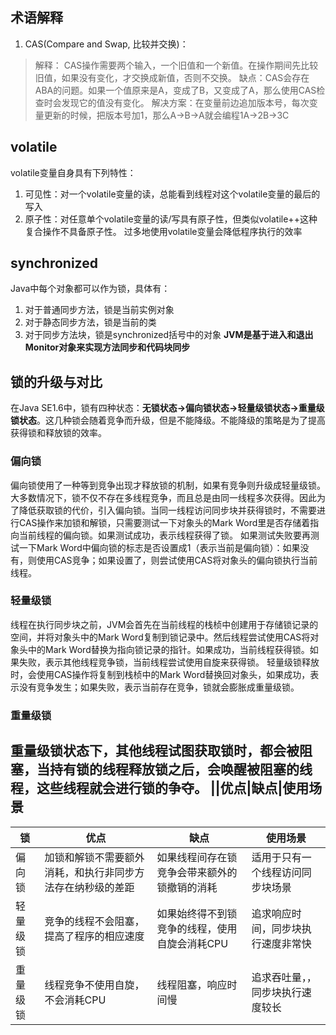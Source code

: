 ## 术语解释
1. CAS(Compare and Swap, 比较并交换)： 
> 解释： CAS操作需要两个输入，一个旧值和一个新值。在操作期间先比较旧值，如果没有变化，才交换成新值，否则不交换。
> 缺点：CAS会存在ABA的问题。如果一个值原来是A，变成了B，又变成了A，那么使用CAS检查时会发现它的值没有变化。
> 解决方案：在变量前边追加版本号，每次变量更新的时候，把版本号加1，那么A->B->A就会编程1A->2B->3C

## volatile
volatile变量自身具有下列特性：
1. 可见性：对一个volatile变量的读，总能看到线程对这个volatile变量的最后的写入
2. 原子性：对任意单个volatile变量的读/写具有原子性，但类似volatile++这种复合操作不具备原子性。
过多地使用volatile变量会降低程序执行的效率

## synchronized
 Java中每个对象都可以作为锁，具体有：
1. 对于普通同步方法，锁是当前实例对象
2. 对于静态同步方法，锁是当前的类
3. 对于同步方法块，锁是synchronized括号中的对象
**JVM是基于进入和退出Monitor对象来实现方法同步和代码块同步**

## 锁的升级与对比
在Java SE1.6中，锁有四种状态：**无锁状态->偏向锁状态->轻量级锁状态->重量级锁状态**。这几种锁会随着竞争而升级，但是不能降级。不能降级的策略是为了提高获得锁和释放锁的效率。
### 偏向锁
偏向锁使用了一种等到竞争出现才释放锁的机制，如果有竞争则升级成轻量级锁。
大多数情况下，锁不仅不存在多线程竞争，而且总是由同一线程多次获得。因此为了降低获取锁的代价，引入偏向锁。当同一线程访问同步块并获得锁时，不需要进行CAS操作来加锁和解锁，只需要测试一下对象头的Mark Word里是否存储着指向当前线程的偏向锁。如果测试成功，表示线程获得了锁。
如果测试失败要再测试一下Mark Word中偏向锁的标志是否设置成1（表示当前是偏向锁）：如果没有，则使用CAS竞争；如果设置了，则尝试使用CAS将对象头的偏向锁执行当前线程。
### 轻量级锁
线程在执行同步块之前，JVM会首先在当前线程的栈桢中创建用于存储锁记录的空间，并将对象头中的Mark Word复制到锁记录中。然后线程尝试使用CAS将对象头中的Mark Word替换为指向锁记录的指针。如果成功，当前线程获得锁。如果失败，表示其他线程竞争锁，当前线程尝试使用自旋来获得锁。
轻量级锁释放时，会使用CAS操作将复制到栈桢中的Mark Word替换回对象头，如果成功，表示没有竞争发生；如果失败，表示当前存在竞争，锁就会膨胀成重量级锁。
### 重量级锁
重量级锁状态下，其他线程试图获取锁时，都会被阻塞，当持有锁的线程释放锁之后，会唤醒被阻塞的线程，这些线程就会进行锁的争夺。
||优点|缺点|使用场景
--------------------
| 锁       | 优点           | 缺点  |  使用场景 |
| -------- |-------------| -----|-------|
| 偏向锁    | 加锁和解锁不需要额外消耗，和执行非同步方法存在纳秒级的差距| 如果线程间存在锁竞争会带来额外的锁撤销的消耗 |适用于只有一个线程访问同步块场景
| 轻量级锁  | 竞争的线程不会阻塞，提高了程序的相应速度|如果始终得不到锁竞争的线程，使用自旋会消耗CPU|追求响应时间，同步块执行速度非常快
| 重量级锁  | 线程竞争不使用自旋，不会消耗CPU |线程阻塞，响应时间慢|追求吞吐量，，同步块执行速度较长
